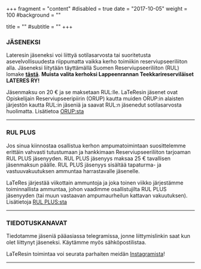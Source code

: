 +++
fragment = "content"
#disabled = true
date = "2017-10-05"
weight = 100
#background = ""

title = ""
#subtitle = ""
+++

### JÄSENEKSI

Lateresin jäseneksi voi liittyä sotilasarvosta tai suoritetusta asevelvollisuudesta riippumatta vaikka kerho toimiikin reserviupseeriliiton alla. Jäseneksi liitytään täyttämällä Suomen Reserviupseeriliiton (RUL) lomake  [**tästä**](https://www.rul.fi/jasenhakemus/). **Muista valita kerhoksi Lappeenrannan Teekkarireserviläiset LATERES RY!**

Jäsenmaksu on 20 € ja se maksetaan RUL:lle. LaTeResin jäsenet ovat Opiskelijain Reserviupseeripiirin (ORUP) kautta muiden ORUP:in alaisten järjestön kautta RUL:in jäseniä ja saavat RUL:n jäsenedut sotilasarvosta huolimatta. Lisätietoa [ORUP:sta](https://www.rul.fi/orup/)

---

### RUL PLUS

Jos sinua kiinnostaa osallistua kerhon ampumatoimintaan suosittelemme erittäin vahvasti tutustumaan ja hankkimaan Reserviupseeriliiton tarjoaman RUL PLUS jäsenyyden. RUL PLUS jäsenyys maksaa 25 € tavallisen jäsenmaksun päälle. RUL PLUS jäsenyys sisältää tapaturma- ja vastuuvakuutuksen ammuntaa harrastavalle jäsenelle. 

LaTeRes järjestää viikottain ammuntoja ja joka toinen viikko järjestämme toiminnallista ammuntaa, johon vaadimme osallistujilta RUL PLUS jäsenyyden (tai muun vastaavan ampumaurheilun kattavan vakuutuksen). Lisätietoja [RUL PLUS:sta](https://www.rul.fi/jasenille/rul-plus/)

---

### TIEDOTUSKANAVAT

Tiedotamme jäseniä pääasiassa telegramissa, jonne liittymislinkin saat kun olet liittynyt jäseneksi. Käytämme myös sähköpostilistaa.

LaTeResin toimintaa voi seurata parhaiten meidän [Instagramista](https://www.instagram.com/lateres_ry/)!

---